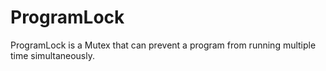 ProgramLock
===========

ProgramLock is a Mutex that can prevent a program from running multiple time simultaneously.